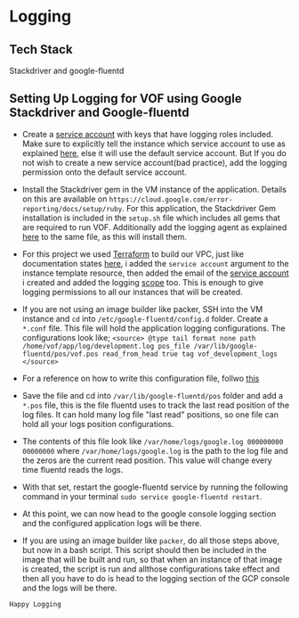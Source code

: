 # Logging

## Tech Stack
Stackdriver and google-fluentd

## Setting Up Logging for VOF using Google Stackdriver and Google-fluentd

- Create a [service account](https://cloud.google.com/compute/docs/access/create-enable-service-accounts-for-instances) with keys that have logging roles included. Make sure to explicitly tell the instance which service account to use as explained [here](https://cloud.google.com/compute/docs/access/create-enable-service-accounts-for-instances), else it will use the default service account. But If you do not wish to create a new service account(bad practice), add the logging permission onto the default service account.

- Install the Stackdriver gem in the VM instance of the application. Details on this are available on `https://cloud.google.com/error-reporting/docs/setup/ruby`. For this application, the Stackdriver Gem installation is included in the `setup.sh` file which includes all gems that are required to run VOF. Additionally add the logging agent as explained [here](https://cloud.google.com/monitoring/agent/install-agent) to the same file, as this will install them.

- For this project we used [Terraform](https://www.terraform.io) to build our VPC, just like documentation states [here](https://www.terraform.io/docs/providers/google/r/compute_instance.html), i added the `service account` argument to the instance template resource, then added the email of the [service account](https://www.packer.io/docs/builders/googlecompute.html) i created and added the logging [scope](https://cloud.google.com/logging/docs/access-control) too. This is enough to give logging permissions to all our instances that will be created.

- If you are not using an image builder like packer, SSH into the VM instance and `cd` into `/etc/google-fluentd/config.d` folder. Create a `*.conf` file. This file will hold the application logging configurations. The configurations look like;
               `<source>
    @type tail
                    format none
                    path /home/vof/app/log/development.log
                    pos_file /var/lib/google-fluentd/pos/vof.pos
                    read_from_head true
                    tag vof_development_logs
                </source>`

- For a reference on how to write this configuration file, follwo [this](https://docs.fluentd.org/v0.12/articles/config-file)
		
- Save the file and cd into `/var/lib/google-fluentd/pos` folder and add a `*.pos` file, this is the file fluentd uses to track the last read position of the log files. It can hold many log file "last read" positions, so one file can hold all your logs position configurations.

- The contents of this file look like `/var/home/logs/google.log 000000000 00000000` where  `/var/home/logs/google.log` is the path to the log file and the zeros are the current read position. This value will change every time fluentd reads the logs.

- With that set, restart the google-fluentd service by running the following command in your terminal `sudo service google-fluentd restart`.

- At this point, we can now head to the google console logging section and the configured application logs will be there.

- If you are using an image builder like `packer`, do all those steps above, but now in a bash script. This script should then be included in the image that will be built and run, so that when an instance of that image is created, the script is run and allthose configurations take effect and then all you have to do is head to the logging section of the GCP console and the logs will be there.


`Happy Logging`
